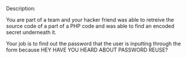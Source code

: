 Description:

You are part of a team and your hacker friend was able to retreive the source code of a part of a PHP code and was able to find an encoded secret underneath it.

Your job is to find out the password that the user is inputting through the form because HEY HAVE YOU HEARD ABOUT PASSWORD REUSE?


